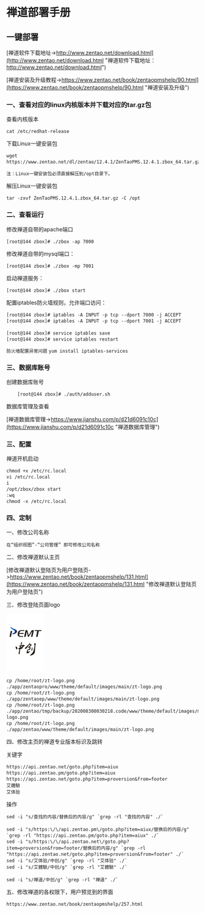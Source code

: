 # 禅道部署手册

## 一键部署

[禅道软件下载地址->http://www.zentao.net/download.html](http://www.zentao.net/download.html "禅道软件下载地址： http://www.zentao.net/download.html")


[禅道安装及升级教程->https://www.zentao.net/book/zentaopmshelp/90.html](https://www.zentao.net/book/zentaopmshelp/90.html "禅道安装及升级")

### 一、查看对应的linux内核版本并下载对应的tar.gz包

查看内核版本

	cat /etc/redhat-release

下载Linux一键安装包

	wget https://www.zentao.net/dl/zentao/12.4.1/ZenTaoPMS.12.4.1.zbox_64.tar.gz

`注：Linux一键安装包必须直接解压到/opt目录下。`

解压Linux一键安装包

	tar -zxvf ZenTaoPMS.12.4.1.zbox_64.tar.gz -C /opt
	
### 二、查看运行

修改禅道自带的apache端口

	[root@144 zbox]# ./zbox -ap 7000

修改禅道自带的mysql端口：

	[root@144 zbox]# ./zbox -mp 7001

启动禅道服务：

	[root@144 zbox]# ./zbox start

配置iptables防火墙规则，允许端口访问：

	[root@144 zbox]# iptables -A INPUT -p tcp --dport 7000 -j ACCEPT
	[root@144 zbox]# iptables -A INPUT -p tcp --dport 7001 -j ACCEPT

	[root@144 zbox]# service iptables save
	[root@144 zbox]# service iptables restart

`防火墙配置异常问题`
`yum install iptables-services`

### 三、数据库账号
创建数据库账号

		[root@144 zbox]# ./auth/adduser.sh

数据库管理及查看

[禅道数据库管理->https://www.jianshu.com/p/d21d6091c10c](https://www.jianshu.com/p/d21d6091c10c "禅道数据库管理")
	

### 三、配置

禅道开机启动
	
	chmod +x /etc/rc.local
	vi /etc/rc.local
	i
	/opt/zbox/zbox start
	:wq
	chmod -x /etc/rc.local

### 四、定制

一、修改公司名称

	在“组织视图”-“公司管理” 即可修改公司名称

二、修改禅道默认主页

[修改禅道默认登陆页为用户登陆页->https://www.zentao.net/book/zentaopmshelp/131.html](https://www.zentao.net/book/zentaopmshelp/131.html "修改禅道默认登陆页为用户登陆页")

三、修改登陆页面logo

![zt-logo.png](./zt-logo.png)

	cp /home/root/zt-logo.png ./app/zentaopro/www/theme/default/images/main/zt-logo.png 
	cp /home/root/zt-logo.png ./app/zentaoep/www/theme/default/images/main/zt-logo.png 
	cp /home/root/zt-logo.png ./app/zentao/tmp/backup/202008300030218.code/www/theme/default/images/main/zt-logo.png
	cp /home/root/zt-logo.png ./app/zentao/www/theme/default/images/main/zt-logo.png	

四、修改主页的禅道专业版本标识及跳转

关键字

	https://api.zentao.net/goto.php?item=aiux
	https://api.zentao.pm/goto.php?item=aiux
	https://api.zentao.net/goto.php?item=proversion&from=footer
	艾體驗
	艾体验

操作

	sed -i "s/查找的内容/替换后的内容/g" `grep -rl "查找的内容" ./`

	sed -i "s/https:\/\/api.zentao.pm\/goto.php?item=aiux/替换后的内容/g" `grep -rl "https://api.zentao.pm/goto.php?item=aiux" ./`
	sed -i "s/https:\/\/api.zentao.net\/goto.php?item=proversion&from=footer/替换后的内容/g" `grep -rl "https://api.zentao.net/goto.php?item=proversion&from=footer" ./`
	sed -i "s/艾体验/中创/g" `grep -rl "艾体验" ./`
	sed -i "s/艾體驗/中创/g" `grep -rl "艾體驗" ./`

	sed -i "s/禅道/中创/g" `grep -rl "禅道" ./`

五、修改禅道的各权限下，用户预览到的界面

	https://www.zentao.net/book/zentaopmshelp/257.html

	